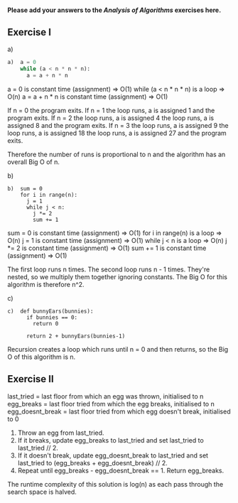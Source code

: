 #### Please add your answers to the ***Analysis of  Algorithms*** exercises here.

## Exercise I

a)

```python
a)  a = 0
    while (a < n * n * n):
      a = a + n * n
```

a = 0 is constant time (assignment) => O(1)
while (a < n * n * n) is a loop => O(n)
a = a + n * n is constant time (assignment) => O(1)

If n = 0 the program exits.
If n = 1 the loop runs, a is assigned 1 and the program exits.
If n = 2 the loop runs, a is assigned 4
         the loop runs, a is assigned 8 and the program exits.
If n = 3 the loop runs, a is assigned 9
         the loop runs, a is assigned 18
         the loop runs, a is assigned 27 and the program exits.

Therefore the number of runs is proportional to n and the algorithm has an overall Big O of n.

b)

```
b)  sum = 0
    for i in range(n):
      j = 1
      while j < n:
        j *= 2
        sum += 1
```

sum = 0 is constant time (assignment) => O(1)
for i in range(n) is a loop => O(n)
j = 1 is constant time (assignment) => O(1)
while j < n is a loop => O(n)
j *= 2 is constant time (assignment) => O(1)
sum += 1 is constant time (assignment) => O(1)

The first loop runs n times. The second loop runs n - 1 times. 
They're nested, so we multiply them together ignoring constants.
The Big O for this algorithm is therefore n^2.

c)

```
c)  def bunnyEars(bunnies):
      if bunnies == 0:
        return 0

      return 2 + bunnyEars(bunnies-1)
```

Recursion creates a loop which runs until n = 0 and then returns, so the Big O of this algorithm is n.

## Exercise II

last_tried = last floor from which an egg was thrown, initialised to n
egg_breaks = last floor tried from which the egg breaks, initialised to n
egg_doesnt_break = last floor tried from which egg doesn't break, initialised to 0

1. Throw an egg from last_tried.
2. If it breaks, update egg_breaks to last_tried and set last_tried to last_tried // 2.
3. If it doesn't break, update egg_doesnt_break to last_tried and
   set last_tried to (egg_breaks + egg_doesnt_break) // 2.
4. Repeat until egg_breaks - egg_doesnt_break == 1. Return egg_breaks.

The runtime complexity of this solution is log(n) as each pass through the search space is halved.

